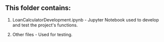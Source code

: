 ## This folder contains:

1) LoanCalculatorDevelopment.ipynb - Jupyter Notebook used to develop and test the project's functions.

2) Other files - Used for testing.
